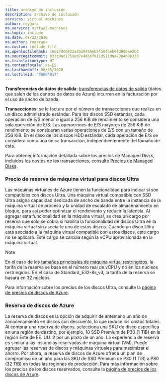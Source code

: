 ```yaml
---
title: archivo de inclusión
description: archivo de inclusión
services: virtual-machines
author: roygara
ms.service: virtual-machines
ms.topic: include
ms.date: 01/22/2019
ms.author: rogarana
ms.custom: include file
ms.openlocfilehash: c0627dd0833e3b20468eb5f50fbeb9fd9d9ae2b3
ms.sourcegitcommit: b33c9ad17598d7e4d66fe11d511daa78b4b8b330
ms.translationtype: HT
ms.contentlocale: es-ES
ms.lasthandoff: 08/25/2020
ms.locfileid: "88864817"
---
```

**Transferencias de datos de salida**: [transferencias de datos de salida](https://azure.microsoft.com/pricing/details/bandwidth/) (datos que salen de los centros de datos de Azure) incurren en la facturación por el uso de ancho de banda.

**Transacciones**: se le factura por el número de transacciones que realiza en un disco administrado estándar. Para los discos SSD estándar, cada operación de E/S menor o igual a 256 KiB de rendimiento se considera una sola operación de E/S. Las operaciones de E/S mayores de 256 KiB de rendimiento se consideran varias operaciones de E/S con un tamaño de 256 KiB. En el caso de los discos HDD estándar, cada operación de E/S se considera como una única transacción, independientemente del tamaño de esta.

Para obtener información detallada sobre los precios de Managed Disks, incluidos los costes de las transacciones, consulte [Precios de Managed Disks](https://azure.microsoft.com/pricing/details/managed-disks).

### <a name="ultra-disk-vm-reservation-fee"></a>Precio de reserva de máquina virtual para discos Ultra

Las máquinas virtuales de Azure tienen la funcionalidad para indicar si son compatibles con discos Ultra. Una máquina virtual compatible con SSD Ultra asigna capacidad dedicada de ancho de banda entre la instancia de la máquina virtual de proceso y la unidad de escalado de almacenamiento en bloque, para así poder optimizar el rendimiento y reducir la latencia. Al agregar esta funcionalidad en la máquina virtual, se crea un cargo por reserva que solo se cobra si habilita la funcionalidad de discos Ultra en la máquina virtual sin asociarle uno de estos discos. Cuando un disco Ultra está asociado a la máquina virtual compatible con estos discos, este cargo no se aplicará. Este cargo se calcula según la vCPU aprovisionada en la máquina virtual. 

> [!Note]
> En el caso de los [tamaños principales de máquina virtual restringidos](../articles/virtual-machines/constrained-vcpu.md), la tarifa de la reserva se basa en el número real de vCPU y no en los núcleos restringidos. En el caso de Standard_E32-8s_v3, la tarifa de la reserva se basará en 32 núcleos. 

Para información sobre los precios de los discos Ultra, consulte la [página de precios de discos de Azure](https://azure.microsoft.com/pricing/details/managed-disks/).

### <a name="azure-disk-reservation"></a>Reserva de discos de Azure

La reserva de discos es la opción de adquirir de antemano un año de almacenamiento en discos con descuento, lo que reduce los costos totales. Al comprar una reserva de discos, selecciona una SKU de disco específica en una región de destino, por ejemplo, 10 SSD Premium de P30 (1 TiB) en la región Este de EE. UU. 2 por un plazo de un año. La experiencia de reserva es similar a las instancias reservadas de máquina virtual (VM). Puede agrupar las reservas de discos y máquinas virtuales para maximizar el ahorro. Por ahora, la reserva de discos de Azure ofrece un plan de compromiso de un año para las SKU de SSD Premium de P30 (1 TiB) a P80 (32 TiB) en todas las regiones de producción. Para más información sobre los precios de los discos reservados, consulte la [página de precios de los discos de Azure](https://azure.microsoft.com/pricing/details/managed-disks/).